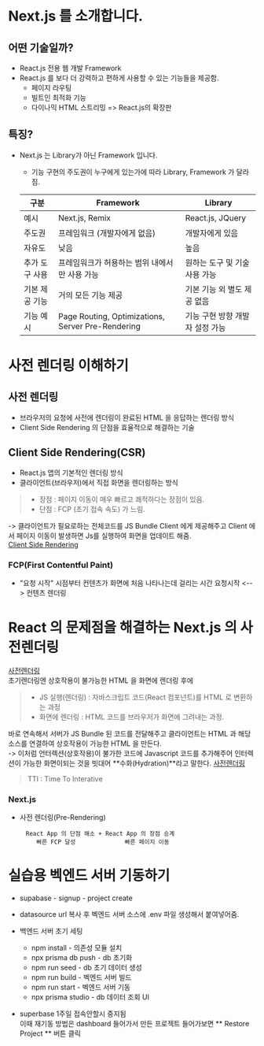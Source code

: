 # Next.js 를 소개합니다. 
## 어떤 기술일까?
- React.js 전용 웹 개발 Framework
- React.js 를 보다 더 강력하고 편하게 사용할 수 있는 기능들을 제공함.
    - 페이지 라우팅
    - 빌트인 최적화 기능
    - 다이나믹 HTML 스트리밍
=> React.js의 확장판

## 특징?
- Next.js 는 Library가 아닌 Framework 입니다.
    - 기능 구현의 주도권이 누구에게 있는가에 따라 Library, Framework 가 달라짐.
    
    | 구분              | Framework                                    | Library                   |
    |-------------------|----------------------------------------------|---------------------------|
    | 예시              | Next.js, Remix                               | React.js, JQuery          |
    | 주도권           | 프레임워크 (개발자에게 없음)                 | 개발자에게 있음           |
    | 자유도            | 낮음                                         | 높음                      |
    | 추가 도구 사용    | 프레임워크가 허용하는 범위 내에서만 사용 가능 | 원하는 도구 및 기술 사용 가능 |
    | 기본 제공 기능    | 거의 모든 기능 제공                           | 기본 기능 외 별도 제공 없음 |
    | 기능 예시         | Page Routing, Optimizations, Server Pre-Rendering | 기능 구현 방향 개발자 설정 가능 |
    
    


# 사전 렌더링 이해하기
## 사전 렌더링 
- 브라우저의 요청에 사전에 렌더링이 완료된 HTML 을 응답하는 렌더링 방식
- Client Side Rendering 의 단점을 효율적으로 해결하는 기술


## Client Side Rendering(CSR)
- React.js 앱의 기본적인 렌더링 방식
- 클라이언트(브라우저)에서 직접 화면을 렌더링하는 방식
> * 장점 :  페이지 이동이 매우 빠르고 쾌적하다는 장점이 있음.   
> * 단점 : FCP (초기 접속 속도) 가 느림.   

-> 클라이언트가 필요로하는 전체코드를 JS Bundle Client 에게 제공해주고  Client 에서 페이지 이동이 발생하면 Js를 실행하여 화면을 업데이트 해줌.   
[Client Side Rendering](./img/CSR.PNG)  

### FCP(First Contentful Paint)
- "요청 시작" 시점부터 컨텐츠가 화면에 처음 나타나는데 걸리는 시간
요청시작 <--> 컨텐츠 렌더링


# React 의 문제점을 해결하는 Next.js 의 사전렌더링
[사전렌더링](./img/사전렌더링.PNG)   
초기렌더링엔 상호작용이 불가능한 HTML 을 화면에 렌더링 후에   
> * JS 실행(렌더링) : 자바스크립트 코드(React 컴포넌트)를 HTML 로 변환하는 과정
> * 화면에 렌더링 : HTML  코드를 브라우저가 화면에 그려내는 과정.

바로 연속해서 서버가 JS Bundle 된 코드를 전달해주고 클라이언트는 HTML 과 해당 소스를 연결하여 상호작용이 가능한 HTML 을 만든다.    
-> 이처럼 언터렉션(상호작용)이 불가한 코드에 Javascript 코드를 추가해주어 
인터렉션이 가능한 화면이되는 것을 빗대어 **수화(Hydration)**라고 말한다.
[사전렌더링](./img/사전렌더링2.PNG)   
> TTI : Time To Interative

### Next.js 
- 사전 렌더링(Pre-Rendering) 
``` 
     React App 의 단점 해소 + React App 의 장점 승계
        빠른 FCP 달성              빠른 페이지 이동
```


# 실습용 벡엔드 서버 기동하기
- supabase - signup - project create
- datasource url 복사 후 벡엔드 서버 소스에 .env 파일 생성해서 붙여넣어줌.
- 백엔드 서버 초기 세팅   
  - npm install - 의존성 모듈 설치   
  - npx prisma db push - db 초기화    
  - npm run seed  - db 초기 데이터 생성   
  - npm run build - 벡엔드 서버 빌드   
  - npm run start - 벡엔드 서버 기동   
  - npx prisma studio - db 데이터 조회 UI

- superbase 1주일 접속안할시 중지됨    
이때 재기동 방법은 dashboard 들어가서 만든 프로젝트 들어가보면
** Restore Project ** 버튼 클릭 
